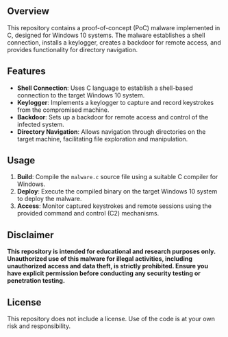 ## Overview

This repository contains a proof-of-concept (PoC) malware implemented in C, designed for Windows 10 systems. The malware establishes a shell connection, installs a keylogger, creates a backdoor for remote access, and provides functionality for directory navigation.

## Features

- **Shell Connection**: Uses C language to establish a shell-based connection to the target Windows 10 system.
- **Keylogger**: Implements a keylogger to capture and record keystrokes from the compromised machine.
- **Backdoor**: Sets up a backdoor for remote access and control of the infected system.
- **Directory Navigation**: Allows navigation through directories on the target machine, facilitating file exploration and manipulation.

## Usage

1. **Build**: Compile the `malware.c` source file using a suitable C compiler for Windows.
2. **Deploy**: Execute the compiled binary on the target Windows 10 system to deploy the malware.
3. **Access**: Monitor captured keystrokes and remote sessions using the provided command and control (C2) mechanisms.

## Disclaimer

**This repository is intended for educational and research purposes only. Unauthorized use of this malware for illegal activities, including unauthorized access and data theft, is strictly prohibited. Ensure you have explicit permission before conducting any security testing or penetration testing.**

## License

This repository does not include a license. Use of the code is at your own risk and responsibility.
